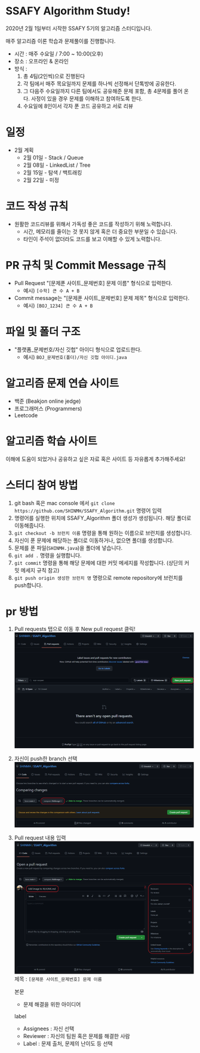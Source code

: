 # SSAFY Algorithm Study! 
2020년 2월 1일부터 시작한 SSAFY 5기의 알고리즘 스터디입니다.

매주 알고리즘 이론 학습과 문제풀이를 진행합니다.

* 시간 : 매주 수요일 / 7:00 ~ 10:00(오후)
* 장소 : 오프라인 & 온라인
* 방식 :
    1. 총 4팀(2인씩)으로 진행된다
    2. 각 팀에서 매주 목요일까지 문제를 하나씩 선정해서 단톡방에 공유한다. 
    3. 그 다음주 수요일까지 다른 팀에서도 공유해준 문제 포함, 총 4문제를 풀어 온다. 사정이 있을 경우 문제를 이해하고 참여하도록 한다.
    4. 수요일에 8인이서 각자 푼 코드 공유하고 서로 리뷰

# 일정
* 2월 계획
    * 2월 01일 - Stack / Queue
    * 2월 08일 - LinkedList / Tree
    * 2월 15일 - 탐색 / 백트래킹
    * 2월 22일 - 미정
 
# 코드 작성 규칙
* 원활한 코드리뷰를 위해서 가독성 좋은 코드를 작성하기 위해 노력합니다. 
    * 시간, 메모리를 줄이는 것 못지 않게 혹은 더 중요한 부분일 수 있습니다.
    * 타인이 주석이 없더라도 코드를 보고 이해할 수 있게 노력합니다.

# PR 규칙 및 Commit Message 규칙
* Pull Request "[문제푼 사이트_문제번호] 문제 이름" 형식으로 입력한다.   
    * 예시) `[수학] 큰 수 A + B`
* Commit message는 "[문제푼 사이트_문제번호] 문제 제목" 형식으로 입력한다.
    * 예시) `[BOJ_1234] 큰 수 A + B`
# 파일 및 폴더 구조
* "플랫폼_문제번호/자신 깃헙" 아이디 형식으로 업로드한다.
    * 예시) `BOJ_문제번호(폴더)/자신 깃헙 아이디.java` 

# 알고리즘 문제 연습 사이트
* 백준 (Beakjon online jedge)
* 프로그래머스 (Programmers)
* Leetcode

# 알고리즘 학습 사이트
이해에 도움이 되었거나 공유하고 싶은 자료 혹은 사이트 등 자유롭게 추가해주세요!

# 스터디 참여 방법
1. git bash 혹은 mac console 에서 `git clone https://github.com/SHINMH/SSAFY_Algorithm.git` 명령어 입력
2. 명령어를 실행한 위치에 SSAFY_Algorithm 폴더 생성가 생성됩니다. 해당 폴더로 이동해줍니다.
3. `git checkout -b 브런치 이름` 명령을 통해 원하는 이름으로 브런치를 생성합니다.
4. 자신이 푼 문제에 해당하는 폴더로 이동하거나, 없으면 폴더를 생성합니다.
5. 문제를 푼 파일(`SHINMH.java`)을 폴더에 넣습니다.
6. `git add .` 명령을 실행합니다.
7. `git commit` 명령을 통해 해당 문제에 대한 커밋 메세지를 작성합니다. (상단의 커밋 메세지 규칙 참고)
8. `git push origin 생성한 브런치 명` 명령으로 remote repository에 브런치를 push합니다.
 
# pr 방법
1. Pull requests 탭으로 이동 후 New pull request 클릭!
![pr_1](/static/pr_1.png)

2. 자신이 push한 branch 선택
![pr_2](/static/pr_2.png)

3. Pull request 내용 입력
    ![pr_3](/static/pr_3.png)
    제목 : `[문제푼 사이트_문제번호] 문제 이름`

    본문
     * 문제 해결을 위한 아이디어
    
    label
     * Assignees : 자신 선택
     * Reviewer : 자신의 팀원 혹은 문제를 해결한 사람
     * Label : 문제 출처, 문제의 난이도 등 선택
    
